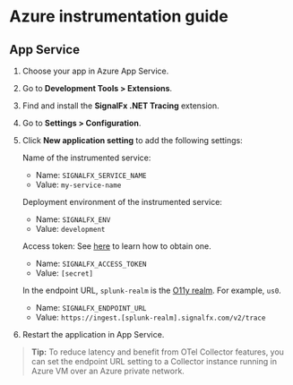 # Azure instrumentation guide

## App Service

1. Choose your app in Azure App Service.

2. Go to **Development Tools > Extensions**.

3. Find and install the **SignalFx .NET Tracing** extension.

4. Go to **Settings > Configuration**.

5. Click **New application setting** to add the following settings:

   Name of the instrumented service:

   * Name: `SIGNALFX_SERVICE_NAME`
   * Value: `my-service-name`

   Deployment environment of the instrumented service:

   * Name: `SIGNALFX_ENV`
   * Value: `development`

   Access token: See [here](https://docs.splunk.com/Observability/admin/authentication-tokens/org-tokens.html)
   to learn how to obtain one.

   * Name: `SIGNALFX_ACCESS_TOKEN`
   * Value: `[secret]`

   In the endpoint URL, ``splunk-realm`` is the [O11y realm](https://dev.splunk.com/observability/docs/realms_in_endpoints).
   For example, ``us0``.

   * Name: `SIGNALFX_ENDPOINT_URL`
   * Value: `https://ingest.[splunk-realm].signalfx.com/v2/trace`

6. Restart the application in App Service.

> **Tip:** To reduce latency and benefit from OTel Collector features,
> you can set the endpoint URL setting to a Collector instance running
> in Azure VM over an Azure private network.
